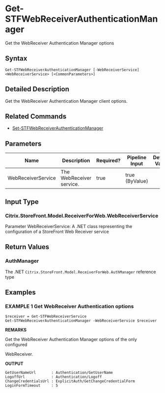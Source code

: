 ﻿# Get-STFWebReceiverAuthenticationManager

Get the WebReceiver Authentication Manager options

## Syntax

```
Get-STFWebReceiverAuthenticationManager [-WebReceiverService] <WebReceiverService> [<CommonParameters>]
```

## Detailed Description

Get the WebReceiver Authentication Manager client options.

## Related Commands

* [Set-STFWebReceiverAuthenticationManager](Set-STFWebReceiverAuthenticationManager.md)

## Parameters

| Name   | Description | Required? | Pipeline Input | Default Value |
| --- | --- | --- | --- | --- |
|WebReceiverService|The WebReceiver service.|true|true (ByValue)| |

## Input Type

### Citrix.StoreFront.Model.ReceiverForWeb.WebReceiverService

Parameter WebReceiverService: A .NET class representing the configuration of a StoreFront Web Receiver service

## Return Values

### AuthManager

The .NET `Citrix.StoreFront.Model.ReceiverForWeb.AuthManager` reference type

## Examples

### EXAMPLE 1 Get WebReceiver Authentication options

```
$receiver = Get-STFWebReceiverService
Get-STFWebReceiverAuthenticationManager -WebReceiverService $receiver
```

**REMARKS**

Get the WebReceiver Authentication Manager options of the only configured 

WebReceiver.

**OUTPUT**

```
GetUserNameUrl       : Authentication/GetUserName
LogoffUrl            : Authentication/Logoff
ChangeCredentialsUrl : ExplicitAuth/GetChangeCredentialForm
LoginFormTimeout     : 5
```
